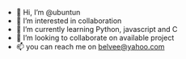 - 👋 Hi, I’m @ubuntun
- 👀 I’m interested in collaboration
- 🌱 I’m currently learning Python, javascript and C
- 💞️ I’m looking to collaborate on available project
- 📫 you can reach me on belvee@yahoo.com

<!---
ubuntun/ubuntun is a ✨ special ✨ repository because its `README.md` (this file) appears on your GitHub profile.
You can click the Preview link to take a look at your changes.
--->

